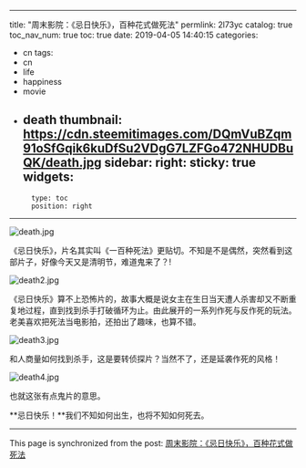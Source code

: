 
---
title: "周末影院：《忌日快乐》，百种花式做死法"
permlink: 2l73yc
catalog: true
toc_nav_num: true
toc: true
date: 2019-04-05 14:40:15
categories:
- cn
tags:
- cn
- life
- happiness
- movie
- death
thumbnail: https://cdn.steemitimages.com/DQmVuBZqm91oSfGqik6kuDfSu2VDgG7LZFGo472NHUDBuQK/death.jpg
sidebar:
    right:
        sticky: true
widgets:
    -
        type: toc
        position: right
---


![death.jpg](https://cdn.steemitimages.com/DQmVuBZqm91oSfGqik6kuDfSu2VDgG7LZFGo472NHUDBuQK/death.jpg)

《忌日快乐》，片名其实叫《一百种死法》更贴切。不知是不是偶然，突然看到这部片子，好像今天又是清明节，难道鬼来了？!



![death2.jpg](https://cdn.steemitimages.com/DQmWBYCdf3TDd9XtuAGqrxtRhXQc4GuvZvkPy8E55rVJVsx/death2.jpg)

《忌日快乐》算不上恐怖片的，故事大概是说女主在生日当天遭人杀害却又不断重复地过程，直到找到杀手打破循环为止。由此展开的一系列作死与反作死的玩法。老美喜欢把死法当电影拍，还拍出了趣味，也算不错。


![death3.jpg](https://cdn.steemitimages.com/DQmfRX6bLRoEUgqGjnCsWDBoHomepUvU4msUoc2X8gcDXka/death3.jpg)

和人商量如何找到杀手，这是要转侦探片？当然不了，还是延袭作死的风格！

![death4.jpg](https://cdn.steemitimages.com/DQmUVLjFiCZuFwZ3DdTCde3wn9wy3abCBR1pcwgLbroh8Pk/death4.jpg)

也就这张有点鬼片的意思。

**忌日快乐！**我们不知如何出生，也将不知如何死去。

- - -

This page is synchronized from the post: [周末影院：《忌日快乐》，百种花式做死法](https://steemit.com/@lemooljiang/2l73yc)
